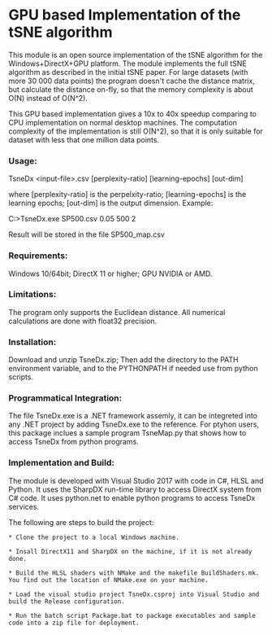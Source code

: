 
# GPU based Implementation of the tSNE algorithm

This module is an open source implementation of the tSNE algorithm for the Windows+DirectX+GPU platform. The module implements the full tSNE algorithm as described in the initial tSNE paper. For large datasets (with more 30 000 data points) the program doesn't cache the distance matrix, but calculate the distance on-fly, so that the memory complexity is about O(N) instead of O(N^2). 

This GPU based implementation gives a 10x to 40x speedup comparing to CPU implementation on normal desktop machines. The computation complexity of the implementation is still O(N^2),  so that it is only suitable for dataset with less that one million data points.

### Usage:
  
  TsneDx &lt;input-file&gt;.csv [perplexity-ratio]  [learning-epochs]  [out-dim]
  
  where [perplexity-ratio] is the perpelxity-ratio; [learning-epochs] is the learning epochs; [out-dim] is the output dimension. Example:
  
  C:&gt;TsneDx.exe SP500.csv 0.05 500 2

  Result will be stored in the file SP500_map.csv

### Requirements:
  Windows 10/64bit; DirectX 11 or higher; GPU NVIDIA or AMD.

### Limitations:
  The program only supports the Euclidean distance. All numerical calculations are done with float32 precision.

### Installation:
  Download and unzip TsneDx.zip; Then add the directory to the PATH environment variable, and to the PYTHONPATH if needed use from python scripts.

### Programmatical Integration:
  The file TsneDx.exe is a .NET framework assemly, it can be integreted into any .NET project by adding TsneDx.exe to the reference. For ptyhon users, this package inclues a sample program TsneMap.py that shows how to access TsneDx from python programs.
  
### Implementation and Build:

  The module is developed with Visual Studio 2017 with code in C#, HLSL and Python. It uses the SharpDX run-time library to access DirectX system from C# code. It uses python.net to enable python programs to access TsneDx services. 
  
  The following are steps to build the project:
  
    * Clone the project to a local Windows machine.
    
    * Insall DirectX11 and SharpDX on the machine, if it is not already done.
    
    * Build the HLSL shaders with NMake and the makefile BuildShaders.mk. You find out the location of NMake.exe on your machine.
    
    * Load the visual studio project TsneDx.csproj into Visual Studio and build the Release configuration.
    
    * Run the batch script Package.bat to package executables and sample code into a zip file for deployment.
  

